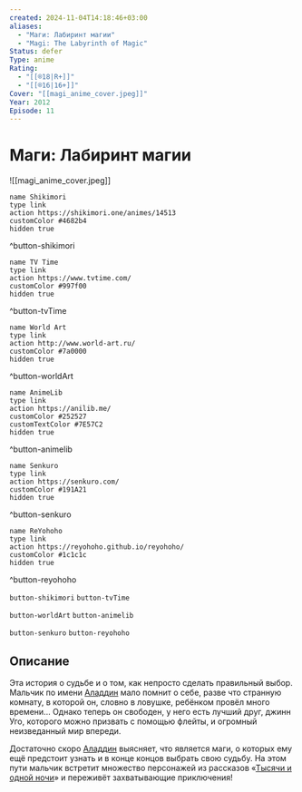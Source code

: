 ```yaml
---
created: 2024-11-04T14:18:46+03:00
aliases:
  - "Маги: Лабиринт магии"
  - "Magi: The Labyrinth of Magic"
Status: defer
Type: anime
Rating:
  - "[[®️18|R+]]"
  - "[[®️16|16+]]"
Cover: "[[magi_anime_cover.jpeg]]"
Year: 2012
Episode: 11
---
```


# Маги: Лабиринт магии

![[magi_anime_cover.jpeg]]

```button
name Shikimori
type link
action https://shikimori.one/animes/14513
customColor #4682b4
hidden true
```
^button-shikimori

```button
name TV Time
type link
action https://www.tvtime.com/
customColor #997f00
hidden true
```
^button-tvTime

```button
name World Art
type link
action http://www.world-art.ru/
customColor #7a0000
hidden true
```
^button-worldArt

```button
name AnimeLib
type link
action https://anilib.me/
customColor #252527
customTextColor #7E57C2
hidden true
```
^button-animelib

```button
name Senkuro
type link
action https://senkuro.com/
customColor #191A21
hidden true
```
^button-senkuro

```button
name ReYohoho
type link
action https://reyohoho.github.io/reyohoho/
customColor #1c1c1c
hidden true
```
^button-reyohoho

`button-shikimori` `button-tvTime`

`button-worldArt` `button-animelib`

`button-senkuro` `button-reyohoho`

## Описание

Эта история о судьбе и о том, как непросто сделать правильный выбор. Мальчик по имени [Аладдин](https://shikimori.one/characters/41949-aladdin) мало помнит о себе, разве что странную комнату, в которой он, словно в ловушке, ребёнком провёл много времени... Однако теперь он свободен, у него есть лучший друг, джинн Уго, которого можно призвать с помощью флейты, и огромный неизведанный мир впереди.

Достаточно скоро [Аладдин](https://shikimori.one/characters/41949-aladdin) выясняет, что является маги, о которых ему ещё предстоит узнать и в конце концов выбрать свою судьбу. На этом пути мальчик встретит множество персонажей из рассказов «[Тысячи и одной ночи](https://ru.wikipedia.org/wiki/Тысяча_и_одна_ночь)» и переживёт захватывающие приключения!
